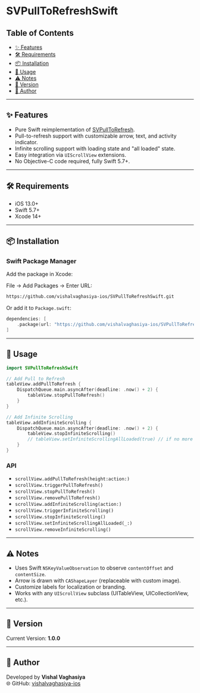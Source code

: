 # SVPullToRefreshSwift

## Table of Contents
- [✨ Features](#-features)
- [🛠 Requirements](#-requirements)
- [📦 Installation](#-installation)
- [🚀 Usage](#-usage)
- [⚠️ Notes](#-notes)
- [📝 Version](#-version)
- [👤 Author](#-author)

---

## ✨ Features
- Pure Swift reimplementation of [SVPullToRefresh](https://github.com/samvermette/SVPullToRefresh).
- Pull-to-refresh support with customizable arrow, text, and activity indicator.
- Infinite scrolling support with loading state and "all loaded" state.
- Easy integration via `UIScrollView` extensions.
- No Objective-C code required, fully Swift 5.7+.

---

## 🛠 Requirements
- iOS 13.0+
- Swift 5.7+
- Xcode 14+

---

## 📦 Installation

### Swift Package Manager

Add the package in Xcode:

File → Add Packages → Enter URL:

```bash
https://github.com/vishalvaghasiya-ios/SVPullToRefreshSwift.git
```

Or add it to `Package.swift`:

```swift
dependencies: [
    .package(url: "https://github.com/vishalvaghasiya-ios/SVPullToRefreshSwift.git", from: "1.0.0")
]
```

---

## 🚀 Usage

```swift
import SVPullToRefreshSwift

// Add Pull to Refresh
tableView.addPullToRefresh {
    DispatchQueue.main.asyncAfter(deadline: .now() + 2) {
        tableView.stopPullToRefresh()
    }
}

// Add Infinite Scrolling
tableView.addInfiniteScrolling {
    DispatchQueue.main.asyncAfter(deadline: .now() + 2) {
        tableView.stopInfiniteScrolling()
        // tableView.setInfiniteScrollingAllLoaded(true) // if no more data
    }
}
```

### API
- `scrollView.addPullToRefresh(height:action:)`
- `scrollView.triggerPullToRefresh()`
- `scrollView.stopPullToRefresh()`
- `scrollView.removePullToRefresh()`
- `scrollView.addInfiniteScrolling(action:)`
- `scrollView.triggerInfiniteScrolling()`
- `scrollView.stopInfiniteScrolling()`
- `scrollView.setInfiniteScrollingAllLoaded(_:)`
- `scrollView.removeInfiniteScrolling()`

---

## ⚠️ Notes
- Uses Swift `NSKeyValueObservation` to observe `contentOffset` and `contentSize`.
- Arrow is drawn with `CAShapeLayer` (replaceable with custom image).
- Customize labels for localization or branding.
- Works with any `UIScrollView` subclass (UITableView, UICollectionView, etc.).

---

## 📝 Version
Current Version: **1.0.0**

---

## 👤 Author
Developed by **Vishal Vaghasiya**  
🌐 GitHub: [vishalvaghasiya-ios](https://github.com/vishalvaghasiya-ios)
